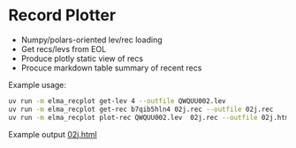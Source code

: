 # Record Plotter

- Numpy/polars-oriented lev/rec loading
- Get recs/levs from EOL
- Produce plotly static view of recs
- Procuce markdown table summary of recent recs

Example usage:

```bash
uv run -m elma_recplot get-lev 4 --outfile QWQUU002.lev
uv run -m elma_recplot get-rec b7qib5hln4 02j.rec --outfile 02j.rec
uv run -m elma_recplot plot-rec QWQUU002.lev  02j.rec --outfile 02j.html
```

Example output  [02j.html](https://simon-b.github.io/elma-recplot-page/recs/02j.html)